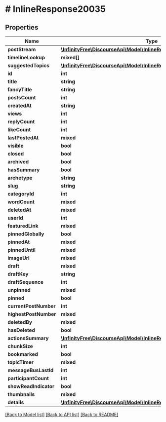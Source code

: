 # # InlineResponse20035

## Properties

Name | Type | Description | Notes
------------ | ------------- | ------------- | -------------
**postStream** | [**\InfinityFree\DiscourseApi\Model\InlineResponse20035PostStream**](InlineResponse20035PostStream.md) |  | [optional]
**timelineLookup** | **mixed[]** |  | [optional]
**suggestedTopics** | [**\InfinityFree\DiscourseApi\Model\InlineResponse20035SuggestedTopics[]**](InlineResponse20035SuggestedTopics.md) |  | [optional]
**id** | **int** |  | [optional]
**title** | **string** |  | [optional]
**fancyTitle** | **string** |  | [optional]
**postsCount** | **int** |  | [optional]
**createdAt** | **string** |  | [optional]
**views** | **int** |  | [optional]
**replyCount** | **int** |  | [optional]
**likeCount** | **int** |  | [optional]
**lastPostedAt** | **mixed** |  | [optional]
**visible** | **bool** |  | [optional]
**closed** | **bool** |  | [optional]
**archived** | **bool** |  | [optional]
**hasSummary** | **bool** |  | [optional]
**archetype** | **string** |  | [optional]
**slug** | **string** |  | [optional]
**categoryId** | **int** |  | [optional]
**wordCount** | **mixed** |  | [optional]
**deletedAt** | **mixed** |  | [optional]
**userId** | **int** |  | [optional]
**featuredLink** | **mixed** |  | [optional]
**pinnedGlobally** | **bool** |  | [optional]
**pinnedAt** | **mixed** |  | [optional]
**pinnedUntil** | **mixed** |  | [optional]
**imageUrl** | **mixed** |  | [optional]
**draft** | **mixed** |  | [optional]
**draftKey** | **string** |  | [optional]
**draftSequence** | **int** |  | [optional]
**unpinned** | **mixed** |  | [optional]
**pinned** | **bool** |  | [optional]
**currentPostNumber** | **int** |  | [optional]
**highestPostNumber** | **mixed** |  | [optional]
**deletedBy** | **mixed** |  | [optional]
**hasDeleted** | **bool** |  | [optional]
**actionsSummary** | [**\InfinityFree\DiscourseApi\Model\InlineResponse20035ActionsSummary[]**](InlineResponse20035ActionsSummary.md) |  | [optional]
**chunkSize** | **int** |  | [optional]
**bookmarked** | **bool** |  | [optional]
**topicTimer** | **mixed** |  | [optional]
**messageBusLastId** | **int** |  | [optional]
**participantCount** | **int** |  | [optional]
**showReadIndicator** | **bool** |  | [optional]
**thumbnails** | **mixed** |  | [optional]
**details** | [**\InfinityFree\DiscourseApi\Model\InlineResponse20035Details**](InlineResponse20035Details.md) |  | [optional]

[[Back to Model list]](../../README.md#models) [[Back to API list]](../../README.md#endpoints) [[Back to README]](../../README.md)
